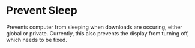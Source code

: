 # Prevent Sleep

Prevents computer from sleeping when downloads are occuring, either global or private.
Currently, this also prevents the display from turning off, which needs to be fixed.